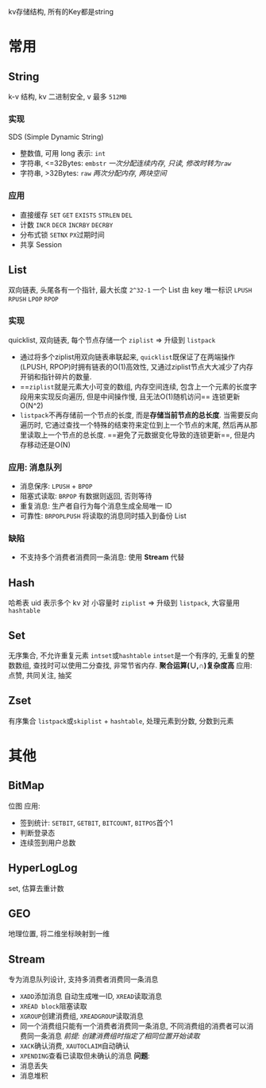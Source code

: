 kv存储结构, 所有的Key都是string
# 常用
## String
k-v 结构, kv 二进制安全, v 最多 `512MB`
### 实现
SDS (Simple Dynamic String)
- 整数值, 可用 long 表示: `int`
- 字符串, <=32Bytes: `embstr` *一次分配连续内存, 只读, 修改时转为`raw`*
- 字符串, >32Bytes: `raw` *两次分配内存, 两块空间*
### 应用
- 直接缓存 `SET` `GET` `EXISTS` `STRLEN` `DEL`
- 计数 `INCR` `DECR` `INCRBY` `DECRBY`
- 分布式锁 `SETNX` `PX`过期时间
- 共享 Session
## List
双向链表, 头尾各有一个指针, 最大长度 `2^32-1`
一个 List 由 key 唯一标识
`LPUSH` `RPUSH` `LPOP` `RPOP`
### 实现
quicklist, 双向链表, 每个节点存储一个 `ziplist` => 升级到 `listpack`
- 通过将多个ziplist用双向链表串联起来, `quicklist`既保证了在两端操作(LPUSH, RPOP)时拥有链表的O(1)高效性, 又通过ziplist节点大大减少了内存开销和指针碎片的数量.
- ==`ziplist`就是元素大小可变的数组, 内存空间连续, 包含上一个元素的长度字段用来实现反向遍历, 但是中间操作慢, 且无法O(1)随机访问== 连锁更新O(N^2)
- `listpack`不再存储前一个节点的长度, 而是**存储当前节点的总长度**. 当需要反向遍历时, 它通过查找一个特殊的结束符来定位到上一个节点的末尾, 然后再从那里读取上一个节点的总长度. ==避免了元数据变化导致的连锁更新==, 但是内存移动还是O(N)
### 应用: 消息队列
- 消息保序: `LPUSH` + `BPOP`
- 阻塞式读取: `BRPOP` 有数据则返回, 否则等待
- 重复消息: 生产者自行为每个消息生成全局唯一 ID
- 可靠性: `BRPOPLPUSH` 将读取的消息同时插入到备份 List
### 缺陷
- 不支持多个消费者消费同一条消息: 使用 **Stream** 代替
## Hash
哈希表 uid 表示多个 kv 对
小容量时 `ziplist` => 升级到 `listpack`, 大容量用`hashtable`
## Set
无序集合, 不允许重复元素 `intset`或`hashtable`
`intset`是一个有序的, 无重复的整数数组, 查找时可以使用二分查找, 非常节省内存.
**聚合运算(∪,∩)复杂度高**
应用: 点赞, 共同关注, 抽奖
## Zset
有序集合 `listpack`或`skiplist` + `hashtable`, 处理元素到分数, 分数到元素

# 其他
## BitMap
位图
应用:
- 签到统计: `SETBIT`, `GETBIT`, `BITCOUNT`, `BITPOS`首个1
- 判断登录态
- 连续签到用户总数
## HyperLogLog
set, 估算去重计数
## GEO
地理位置, 将二维坐标映射到一维
## Stream
专为消息队列设计, 支持多消费者消费同一条消息
- `XADD`添加消息 自动生成唯一ID, `XREAD`读取消息
- `XREAD block`阻塞读取
- `XGROUP`创建消费组, `XREADGROUP`读取消息
- 同一个消费组只能有一个消费者消费同一条消息, 不同消费组的消费者可以消费同一条消息 *前提: 创建消费组时指定了相同位置开始读取*
- `XACK`确认消费, `XAUTOCLAIM`自动确认
- `XPENDING`查看已读取但未确认的消息
**问题**:
- 消息丢失
- 消息堆积